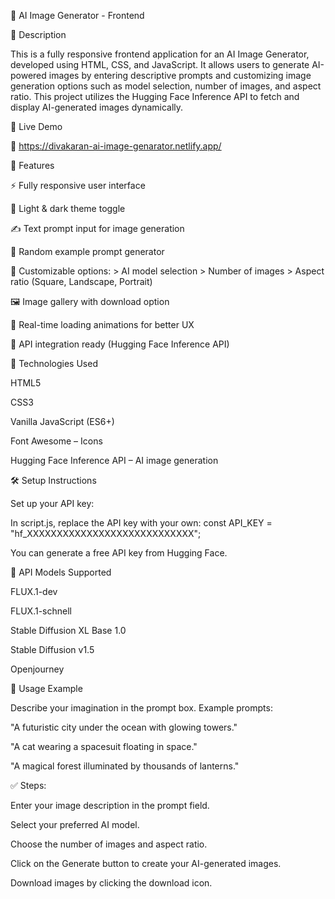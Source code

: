 🌟 AI Image Generator - Frontend

📄 Description

This is a fully responsive frontend application for an AI Image Generator, developed using HTML, CSS, and JavaScript. It allows users to generate AI-powered images by entering descriptive prompts and customizing image generation options such as model selection, number of images, and aspect ratio. This project utilizes the Hugging Face Inference API to fetch and display AI-generated images dynamically.

🚀 Live Demo

🔗 https://divakaran-ai-image-genarator.netlify.app/

🚀 Features

⚡ Fully responsive user interface

🌙 Light & dark theme toggle

✍ Text prompt input for image generation

🎲 Random example prompt generator

🔧 Customizable options: > AI model selection > Number of images > Aspect ratio (Square, Landscape, Portrait)

🖼 Image gallery with download option

🔄 Real-time loading animations for better UX

🔐 API integration ready (Hugging Face Inference API)

🔧 Technologies Used

HTML5

CSS3

Vanilla JavaScript (ES6+)

Font Awesome – Icons

Hugging Face Inference API – AI image generation

🛠 Setup Instructions

Set up your API key:

In script.js, replace the API key with your own: const API_KEY = "hf_XXXXXXXXXXXXXXXXXXXXXXXXXXXX";

You can generate a free API key from Hugging Face.

🔑 API Models Supported

FLUX.1-dev

FLUX.1-schnell

Stable Diffusion XL Base 1.0

Stable Diffusion v1.5

Openjourney

📝 Usage Example

Describe your imagination in the prompt box. Example prompts:

"A futuristic city under the ocean with glowing towers."

"A cat wearing a spacesuit floating in space."

"A magical forest illuminated by thousands of lanterns."

✅ Steps:

Enter your image description in the prompt field.

Select your preferred AI model.

Choose the number of images and aspect ratio.

Click on the Generate button to create your AI-generated images.

Download images by clicking the download icon.

